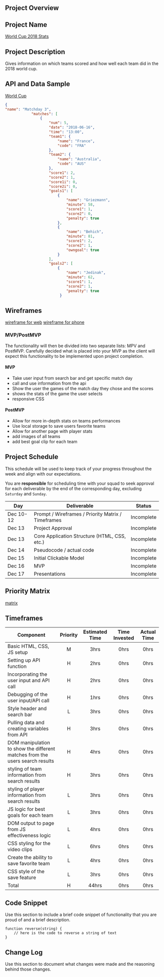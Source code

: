 ## Project Overview

## Project Name

[World Cup 2018 Stats](https://github.com/Hosieelias/World-Cup-2018-Stats.git)

## Project Description

Gives information on which teams scored and how well each team did in the 2018 world cup.

## API and Data Sample
[World Cup](https://raw.githubusercontent.com/openfootball/worldcup.json/master/2018/worldcup.json)

```Json 
{
"name": "Matchday 3",
            "matches": [
                {
                    "num": 5,
                    "date": "2018-06-16",
                    "time": "13:00",
                    "team1": {
                        "name": "France",
                        "code": "FRA"
                    },
                    "team2": {
                        "name": "Australia",
                        "code": "AUS"
                    },
                    "score1": 2,
                    "score2": 1,
                    "score1i": 0,
                    "score2i": 0,
                    "goals1": [
                        {
                            "name": "Griezmann",
                            "minute": 58,
                            "score1": 1,
                            "score2": 0,
                            "penalty": true
                        },
                        {
                            "name": "Behich",
                            "minute": 81,
                            "score1": 2,
                            "score2": 1,
                            "owngoal": true
                        }
                    ],
                    "goals2": [
                        {
                            "name": "Jedinak",
                            "minute": 62,
                            "score1": 1,
                            "score2": 1,
                            "penalty": true
                         }
 ```
## Wireframes

[wireframe for web](https://user-images.githubusercontent.com/94047631/145935563-b71eefd3-d558-4b69-b57f-dea2ba97d31f.png)
[wireframe for phone](https://user-images.githubusercontent.com/94047631/145935820-1cff8e7c-23f2-4b8d-90d7-1d7b563be338.png)


### MVP/PostMVP

The functionality will then be divided into two separate lists: MPV and PostMVP.  Carefully decided what is placed into your MVP as the client will expect this functionality to be implemented upon project completion.  

#### MVP

- Take user input from search bar and get specific match day
- call and use information from the api
- Show the user the games of the match day they chose and the scores
- shows the stats of the game the user selects
- responsive CSS

#### PostMVP  

- Allow for more in-depth stats on teams performances
- Use local storage to save users favorite teams
- Allow for another page with player stats
- add images of all teams 
- add best goal clip for each team

## Project Schedule

This schedule will be used to keep track of your progress throughout the week and align with our expectations.  

You are **responsible** for scheduling time with your squad to seek approval for each deliverable by the end of the corresponding day, excluding `Saturday` and `Sunday`.

|  Day | Deliverable | Status
|---|---| ---|
|Dec 10-12| Prompt / Wireframes / Priority Matrix / Timeframes | Incomplete
|Dec 13| Project Approval | Incomplete
|Dec 13| Core Application Structure (HTML, CSS, etc.) | Incomplete
|Dec 14| Pseudocode / actual code | Incomplete
|Dec 15| Initial Clickable Model  | Incomplete
|Dec 16| MVP | Incomplete
|Dec 17| Presentations | Incomplete

## Priority Matrix
[matrix](https://app.conceptboard.com/board/hxrp-f74q-9ys5-fp3x-ambo)

## Timeframes

 Component | Priority | Estimated Time | Time Invested | Actual Time |
| --- | :---: |  :---: | :---: | :---: |
| Basic HTML, CSS, JS setup | M | 3hrs| 0hrs | 0hrs |
| Setting up API function | H | 2hrs| 0hrs | 0hrs |
| Incorporating the user input and API call | H | 2hrs| 0hrs | 0hrs |
| Debugging of the user input/API call | H | 1hrs| 0hrs | 0hrs |
| Style header and search bar | L | 3hrs| 0hrs | 0hrs |
| Pulling data and creating variables from API | H | 3hrs| 0hrs | 0hrs |
| DOM manipulation to show the different matches from the users search results | H | 4hrs| 0hrs | 0hrs |
| styling of team information from search results | H | 3hrs| 0hrs | 0hrs |
| styling of player information from search results | L | 3hrs| 0hrs | 0hrs |
| JS logic for best goals for each team | L | 3hrs| 0hrs | 0hrs |
| DOM output to page from JS effectiveness logic | L | 4hrs| 0hrs | 0hrs |
| CSS styling for the video clips | L | 6hrs| 0hrs | 0hrs |
| Create the ability to save favorite team | L | 4hrs| 0hrs | 0hrs |
| CSS style of the save feature | L | 3hrs| 0hrs | 0hrs |
| Total | H | 44hrs| 0hrs | 0hrs |

## Code Snippet

Use this section to include a brief code snippet of functionality that you are proud of and a brief description.  

```
function reverse(string) {
	// here is the code to reverse a string of text
}
```

## Change Log
 Use this section to document what changes were made and the reasoning behind those changes.  
